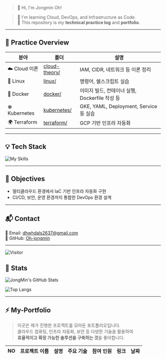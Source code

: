 > 👋 Hi, I'm Jongmin Oh!

> 🌱 I'm learning Cloud, DevOps, and Infrastructure as Code.  
> 📘 This repository is my **technical practice log** and **portfolio**.

---

## 📁 Practice Overview

| 분야 | 폴더 | 설명 |
|------|------|------|
| ☁️ Cloud 이론 | [cloud-theory/](./cloud-theory) | IAM, CIDR, 네트워크 등 이론 정리 |
| 🐧 Linux | [linux/](./linux) | 명령어, 쉘스크립트 실습 |
| 🐳 Docker | [docker/](./docker) | 이미지 빌드, 컨테이너 실행, Dockerfile 작성 등 |
| ☸️ Kubernetes | [kubernetes/](./kubernetes) | GKE, YAML, Deployment, Service 등 실습 |
| 🌍 Terraform | [terraform/](./terraform-gcp) | GCP 기반 인프라 자동화 |

---

## 💡 Tech Stack

![My Skills](https://skillicons.dev/icons?i=python,linux,mysql,aws,azure,gcp,docker,kubernetes,github,githubactions)

---

## 📌 Objectives

- 멀티클라우드 환경에서 IaC 기반 인프라 자동화 구현
- CI/CD, 보안, 운영 환경까지 통합한 DevOps 환경 설계

---

## 📬 Contact

📧 Email: dhwhdals2637@gmail.com  
🐙 GitHub: [Oh-jongmin](https://github.com/Oh-jongmin) 

---

![Visitor](https://komarev.com/ghpvc/?username=Oh-jongmin&color=blue)

## 🏅 Stats

![JongMin's GitHub Stats](https://github-readme-stats.vercel.app/api?username=Oh-jongmin&show_icons=true&theme=tokyonight&hide=prs,issues&custom_title=JongMin%20Oh's%20GitHub%20Stats)

![Top Langs](https://github-readme-stats.vercel.app/api/top-langs/?username=Oh-jongmin&layout=compact&theme=tokyonight&hide_title=true)

---

## ⚡ My-Portfolio

> 이곳은 제가 진행한 프로젝트를 모아둔 포트폴리오입니다.  
> 클라우드 컴퓨팅, 인프라 자동화, 보안 등 다양한 기술을 활용하여  
> **효율적이고 확장 가능한 솔루션을 구축하는 것**을 좋아합니다.

| NO | 프로젝트 이름 | 설명 | 주요 기술 | 참여 인원 | 링크 | 날짜 |
|----|---------------|------|-----------|-----------|------|------|


